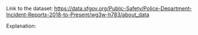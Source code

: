 Link to the dataset: https://data.sfgov.org/Public-Safety/Police-Department-Incident-Reports-2018-to-Present/wg3w-h783/about_data 

Explanation: 
